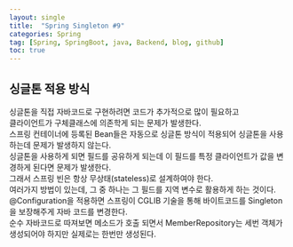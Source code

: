 ```yaml
---
layout: single
title:  "Spring Singleton #9"
categories: Spring
tag: [Spring, SpringBoot, java, Backend, blog, github]
toc: true
---
```


## 싱글톤 적용 방식

싱글톤을 직접 자바코드로 구현하려면 코드가 추가적으로 많이 필요하고<br>
클라이언트가 구체클래스에 의존학게 되는 문제가 발생한다.<br>
스프링 컨테이너에 등록된 Bean들은 자동으로 싱글톤 방식이 적용되어 싱글톤을 사용하는데 문제가 발생하지 않는다.<br>
싱글톤을 사용하게 되면 필드를 공유하게 되는데 이 필드를 특정 클라이언트가 값을 변경하게 된다면 문제가 발생한다.<br>
그래서 스프링 빈은 항상 무상태(stateless)로 설계하여야 한다.<br>
여러가지 방법이 있는데, 그 중 하나는 그 필드를 지역 변수로 활용하게 하는 것이다.<br>
@Configuration을 적용하면 스프링이 CGLIB 기술을 통해 바이트코드를 Singleton을 보장해주게 자바 코드를 변경한다.<br>
순수 자바코드로 따져보면 메소드가 호출 되면서 MemberRepository는 세번 객체가 생성되어야 하지만 실제로는 한번만 생성된다.<br>